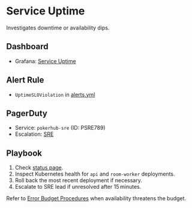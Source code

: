 # Service Uptime

Investigates downtime or availability dips.

## Dashboard
- Grafana: [Service Uptime](../../infrastructure/observability/service-uptime-dashboard.json)

## Alert Rule
- `UptimeSLOViolation` in [alerts.yml](../../infrastructure/observability/alerts.yml)

## PagerDuty
- Service: `pokerhub-sre` (ID: PSRE789) <!-- Update ID if PagerDuty service changes -->
- Escalation: [SRE](https://pokerhub.pagerduty.com/escalation_policies/PABC123)

## Playbook
1. Check [status page](https://status.pokerhub.example.com).
2. Inspect Kubernetes health for `api` and `room-worker` deployments.
3. Roll back the most recent deployment if necessary.
4. Escalate to SRE lead if unresolved after 15 minutes.

Refer to [Error Budget Procedures](../error-budget-procedures.md) when availability threatens the budget.
